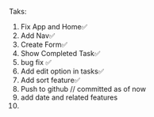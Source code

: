 Taks:

1. Fix App and Home✅
2. Add Nav✅
3. Create Form✅
4. Show Completed Task✅
5. bug fix ✅
6. Add edit option in tasks✅
7. Add sort feature✅
8. Push to github // committed as of now
9. add date and related features
10.
